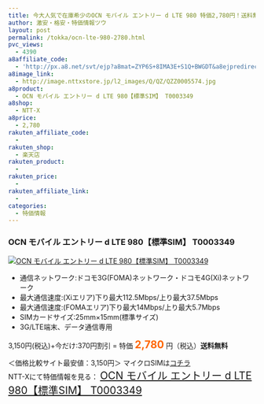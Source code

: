 ```yaml
---
title: 今大人気で在庫希少のOCN モバイル エントリー d LTE 980 特価2,780円！送料無料！
author: 激安・格安・特価情報ツウ
layout: post
permalink: /tokka/ocn-lte-980-2780.html
pvc_views:
  - 4390
a8affiliate_code:
  - 'http://px.a8.net/svt/ejp?a8mat=ZYP6S+8IMA3E+S1Q+BWGDT&a8ejpredirect=http://nttxstore.jp/_II_QZZ0005574'
a8image_link:
  - http://image.nttxstore.jp/l2_images/Q/QZ/QZZ0005574.jpg
a8product:
  - OCN モバイル エントリー d LTE 980【標準SIM】 T0003349
a8shop:
  - NTT-X
a8price:
  - 2,780
rakuten_affiliate_code:
  - 
rakuten_shop:
  - 楽天店
rakuten_product:
  - 
rakuten_price:
  - 
rakuten_affiliate_link:
  - 
categories:
  - 特価情報
---
```

### OCN モバイル エントリー d LTE 980【標準SIM】 T0003349

<div class="img-bg2 img_L">
  <a title="OCN モバイル エントリー d LTE 980【標準SIM】 T0003349" href="http://px.a8.net/svt/ejp?a8mat=ZYP6S+8IMA3E+S1Q+BWGDT&a8ejpredirect=http://nttxstore.jp/_II_QZZ0005574" target="_blank"><img src="http://i2.wp.com/image.nttxstore.jp/l2_images/Q/QZ/QZZ0005574.jpg?resize=120%2C120" border="0" alt="OCN モバイル エントリー d LTE 980【標準SIM】 T0003349" style="border: 0pt none;" data-recalc-dims="1" /></a>
</div>

<!--more-->

  * 通信ネットワーク:ドコモ3G(FOMA)ネットワーク・ドコモ4G(Xi)ネットワーク
  * 最大通信速度:(Xiエリア)下り最大112.5Mbps/上り最大37.5Mbps
  * 最大通信速度:(FOMAエリア)下り最大14Mbps/上り最大5.7Mbps
  * SIMカードサイズ:25mm×15mm(標準サイズ)
  * 3G/LTE端末、データ通信専用

3,150円(税込)+今だけ:370円割引 = 特価 <span style="color: #ff6600; font-size: 150%;"><strong>2,780</strong></span> 円（税込）**送料無料**  
  
＜価格比較サイト最安値：3,150円＞ マイクロSIMは<a href="http://px.a8.net/svt/ejp?a8mat=ZYP6S+8IMA3E+S1Q+BWGDT&#038;a8ejpredirect=http://nttxstore.jp/_II_QZZ0005573" target="_blank">コチラ</a>  
NTT-Xにて特価情報を見る： <span style="font-size: 150%;"><a href="http://px.a8.net/svt/ejp?a8mat=ZYP6S+8IMA3E+S1Q+BWGDT&a8ejpredirect=http://nttxstore.jp/_II_QZZ0005574" target="_blank">OCN モバイル エントリー d LTE 980【標準SIM】 T0003349</a></span>